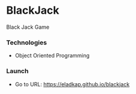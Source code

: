# BlackJack
Black Jack Game
### Technologies
- Object Oriented Programming
### Launch
- Go to URL: https://eladkap.github.io/blackjack
